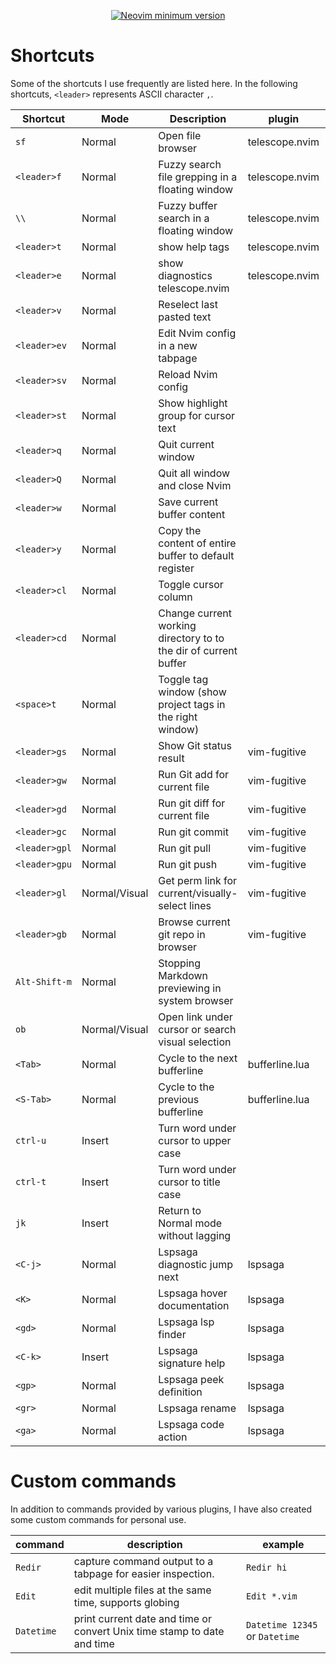 <div align="center">
<p>
    <a href="https://github.com/neovim/neovim/releases/tag/stable">
      <img src="https://img.shields.io/badge/Neovim-0.8.1-blueviolet.svg?style=flat-square&logo=Neovim&logoColor=green" alt="Neovim minimum version"/>
    </a>
</p>
</div>

# Shortcuts

Some of the shortcuts I use frequently are listed here. In the following shortcuts, `<leader>` represents ASCII character `,`.

| Shortcut      | Mode          | Description                                                      | plugin         | platform    |
| ------------- | ------------- | ---------------------------------------------------------------- | -------------- | ----------- |
| `sf`          | Normal        | Open file browser                                                | telescope.nvim | Linux/macOS |
| `<leader>f`   | Normal        | Fuzzy search file grepping in a floating window                  | telescope.nvim | Linux/macOS |
| `\\`          | Normal        | Fuzzy buffer search in a floating window                         | telescope.nvim | Linux/macOS |
| `<leader>t`   | Normal        | show help tags                                                   | telescope.nvim | Linux/macOS |
| `<leader>e`   | Normal        | show diagnostics telescope.nvim                                  | telescope.nvim | Linux/macOS |
| `<leader>v`   | Normal        | Reselect last pasted text                                        |                | Linux/macOS |
| `<leader>ev`  | Normal        | Edit Nvim config in a new tabpage                                |                | Linux/macOS |
| `<leader>sv`  | Normal        | Reload Nvim config                                               |                | Linux/macOS |
| `<leader>st`  | Normal        | Show highlight group for cursor text                             |                | Linux/macOS |
| `<leader>q`   | Normal        | Quit current window                                              |                | Linux/macOS |
| `<leader>Q`   | Normal        | Quit all window and close Nvim                                   |                | Linux/macOS |
| `<leader>w`   | Normal        | Save current buffer content                                      |                | Linux/macOS |
| `<leader>y`   | Normal        | Copy the content of entire buffer to default register            |                | Linux/macOS |
| `<leader>cl`  | Normal        | Toggle cursor column                                             |                | Linux/macOS |
| `<leader>cd`  | Normal        | Change current working directory to to the dir of current buffer |                | Linux/macOS |
| `<space>t`    | Normal        | Toggle tag window (show project tags in the right window)        |                | Linux/macOS |
| `<leader>gs`  | Normal        | Show Git status result                                           | vim-fugitive   | Linux/macOS |
| `<leader>gw`  | Normal        | Run Git add for current file                                     | vim-fugitive   | Linux/macOS |
| `<leader>gd`  | Normal        | Run git diff for current file                                    | vim-fugitive   | Linux/macOS |
| `<leader>gc`  | Normal        | Run git commit                                                   | vim-fugitive   | Linux/macOS |
| `<leader>gpl` | Normal        | Run git pull                                                     | vim-fugitive   | Linux/macOS |
| `<leader>gpu` | Normal        | Run git push                                                     | vim-fugitive   | Linux/macOS |
| `<leader>gl`  | Normal/Visual | Get perm link for current/visually-select lines                  | vim-fugitive   | Linux/macOS |
| `<leader>gb`  | Normal        | Browse current git repo in browser                               | vim-fugitive   | macOS       |
| `Alt-Shift-m` | Normal        | Stopping Markdown previewing in system browser                   |                | macOS       |
| `ob`          | Normal/Visual | Open link under cursor or search visual selection                |                | macOS       |
| `<Tab>`       | Normal        | Cycle to the next bufferline                                     | bufferline.lua | macOS/linux |
| `<S-Tab>`     | Normal        | Cycle to the previous bufferline                                 | bufferline.lua | macOS/linux |
| `ctrl-u`      | Insert        | Turn word under cursor to upper case                             |                | Linux/macOS |
| `ctrl-t`      | Insert        | Turn word under cursor to title case                             |                | Linux/macOS |
| `jk`          | Insert        | Return to Normal mode without lagging                            |                | Linux/macOS |
| `<C-j>`       | Normal        | Lspsaga diagnostic jump next                                     | lspsaga        | Linux/macOS |
| `<K>`         | Normal        | Lspsaga hover documentation                                      | lspsaga        | Linux/macOS |
| `<gd>`        | Normal        | Lspsaga lsp finder                                               | lspsaga        | Linux/macOS |
| `<C-k>`       | Insert        | Lspsaga signature help                                           | lspsaga        | Linux/macOS |
| `<gp>`        | Normal        | Lspsaga peek definition                                          | lspsaga        | Linux/macOS |
| `<gr>`        | Normal        | Lspsaga rename                                                   | lspsaga        | Linux/macOS |
| `<ga>`        | Normal        | Lspsaga code action                                              | lspsaga        | Linux/macOS |

# Custom commands

In addition to commands provided by various plugins, I have also created some custom commands for personal use.

| command    | description                                                             | example                        |
| ---------- | ----------------------------------------------------------------------- | ------------------------------ |
| `Redir`    | capture command output to a tabpage for easier inspection.              | `Redir hi`                     |
| `Edit`     | edit multiple files at the same time, supports globing                  | `Edit *.vim`                   |
| `Datetime` | print current date and time or convert Unix time stamp to date and time | `Datetime 12345` or `Datetime` |
